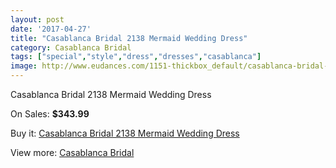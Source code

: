 ```yaml
---
layout: post
date: '2017-04-27'
title: "Casablanca Bridal 2138 Mermaid Wedding Dress"
category: Casablanca Bridal
tags: ["special","style","dress","dresses","casablanca"]
image: http://www.eudances.com/1151-thickbox_default/casablanca-bridal-2138-mermaid-wedding-dress.jpg
---
```

Casablanca Bridal 2138 Mermaid Wedding Dress

On Sales: **$343.99**
<a href="https://www.eudances.com/en/casablanca-bridal/410-casablanca-bridal-2138-mermaid-wedding-dress.html"><amp-img layout="responsive" width="600" height="600" src="//www.eudances.com/1151-thickbox_default/casablanca-bridal-2138-mermaid-wedding-dress.jpg" alt="Casablanca Bridal 2138 Mermaid Wedding Dress 0" /></a>
<a href="https://www.eudances.com/en/casablanca-bridal/410-casablanca-bridal-2138-mermaid-wedding-dress.html"><amp-img layout="responsive" width="600" height="600" src="//www.eudances.com/1153-thickbox_default/casablanca-bridal-2138-mermaid-wedding-dress.jpg" alt="Casablanca Bridal 2138 Mermaid Wedding Dress 1" /></a>
<a href="https://www.eudances.com/en/casablanca-bridal/410-casablanca-bridal-2138-mermaid-wedding-dress.html"><amp-img layout="responsive" width="600" height="600" src="//www.eudances.com/1152-thickbox_default/casablanca-bridal-2138-mermaid-wedding-dress.jpg" alt="Casablanca Bridal 2138 Mermaid Wedding Dress 2" /></a>

Buy it: [Casablanca Bridal 2138 Mermaid Wedding Dress](https://www.eudances.com/en/casablanca-bridal/410-casablanca-bridal-2138-mermaid-wedding-dress.html "Casablanca Bridal 2138 Mermaid Wedding Dress")

View more: [Casablanca Bridal](https://www.eudances.com/en/4-casablanca-bridal "Casablanca Bridal")
